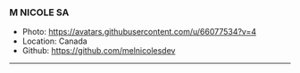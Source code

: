 ### M NICOLE SA
- Photo: https://avatars.githubusercontent.com/u/66077534?v=4
- Location: Canada
- Github: https://github.com/melnicolesdev
***